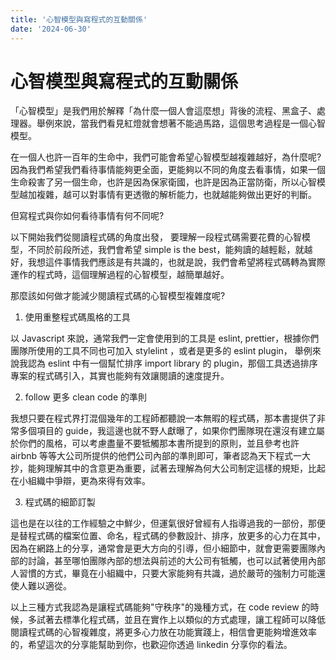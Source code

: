 ```yaml
---
title: '心智模型與寫程式的互動關係'
date: '2024-06-30'
---
```


# 心智模型與寫程式的互動關係

「心智模型」是我們用於解釋「為什麼一個人會這麼想」背後的流程、黑盒子、處理器。舉例來說，當我們看見紅燈就會想著不能過馬路，這個思考過程是一個心智模型。

在一個人也許一百年的生命中，我們可能會希望心智模型越複雜越好，為什麼呢?
因為我們希望我們看待事情能夠更全面，更能夠以不同的角度去看事情，如果一個生命殺害了另一個生命，也許是因為保家衛國，也許是因為正當防衛，所以心智模型越加複雜，越可以對事情有更透徹的解析能力，也就越能夠做出更好的判斷。

但寫程式與你如何看待事情有何不同呢?

以下開始我們從閱讀程式碼的角度出發，
要理解一段程式碼需要花費的心智模型，不同於前段所述，我們會希望 simple is the best，能夠讀的越輕鬆，就越好，我想這件事情我們應該是有共識的，也就是說，我們會希望將程式碼轉為實際運作的程式時，這個理解過程的心智模型，越簡單越好。

那麼該如何做才能減少閱讀程式碼的心智模型複雜度呢?

1. 使用重整程式碼風格的工具

以 Javascript 來說，通常我們一定會使用到的工具是 eslint, prettier，根據你們團隊所使用的工具不同也可加入 stylelint ，或者是更多的 eslint plugin， 舉例來說我認為 eslint 中有一個幫忙排序 import library 的 plugin，那個工具透過排序專案的程式碼引入，其實也能夠有效讓閱讀的速度提升。

2. follow 更多 clean code 的準則

我想只要在程式界打混個幾年的工程師都聽說一本無暇的程式碼，那本書提供了非常多個項目的 guide，我這邊也就不野人獻曝了，如果你們團隊現在還沒有建立屬於你們的風格，可以考慮盡量不要牴觸那本書所提到的原則，並且參考也許 airbnb 等等大公司所提供的他們公司內部的準則即可，筆者認為天下程式一大抄，能夠理解其中的含意更為重要，試著去理解為何大公司制定這樣的規矩，比起在小組織中爭辯，更為來得有效率。

3. 程式碼的細節訂製

這也是在以往的工作經驗之中鮮少，但運氣很好曾經有人指導過我的一部份，那便是替程式碼的檔案位置、命名，程式碼的參數設計、排序，放更多的心力在其中，因為在網路上的分享，通常會是更大方向的引導，但小細節中，就會更需要團隊內部的討論，甚至哪怕團隊內部的想法與前述的大公司有牴觸，也可以試著使用內部人習慣的方式，畢竟在小組織中，只要大家能夠有共識，過於嚴苛的強制力可能還使人難以適從。

以上三種方式我認為是讓程式碼能夠"守秩序"的幾種方式，在 code review 的時候，多試著去標準化程式碼，並且在實作上以類似的方式處理，讓工程師可以降低閱讀程式碼的心智複雜度，將更多心力放在功能實踐上，相信會更能夠增進效率的，希望這次的分享能幫助到你，也歡迎你透過 linkedin 分享你的看法。
